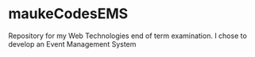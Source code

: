 # maukeCodesEMS
Repository for my Web Technologies end of term examination. I chose to develop an Event Management System

